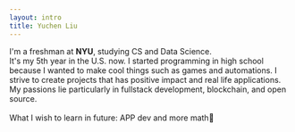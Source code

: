 ```yaml
---
layout: intro
title: Yuchen Liu
---
```



I'm a freshman at <b>NYU</b>, studying CS and Data Science. 
<br/>
It's my 5th year in the U.S. now. I started programming in high school because
I wanted to make cool things such as games and automations.
I strive to create projects that has positive impact and real life applications.
My passions lie particularly in fullstack development, blockchain, and open source.
<br/><br/>
What I wish to learn in future: APP dev and more math🚀